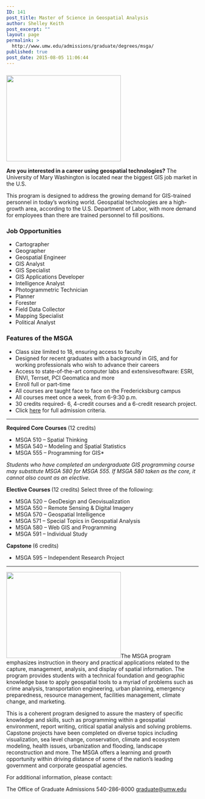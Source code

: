 ```yaml
---
ID: 141
post_title: Master of Science in Geospatial Analysis
author: Shelley Keith
post_excerpt: ""
layout: page
permalink: >
  http://www.umw.edu/admissions/graduate/degrees/msga/
published: true
post_date: 2015-08-05 11:06:44
---
```

<h3><img class="alignright size-medium wp-image-48756" src="http://www.umw.edu/admissions/wp-content/uploads/sites/6/2020/02/MSGA-3-300x225.jpg" alt="" width="300" height="225" /></h3>
<strong>Are you interested in a career using geospatial technologies?</strong> The University of Mary Washington is located near the biggest GIS job market in the U.S.

This program is designed to address the growing demand for GIS-trained personnel in today’s working world. Geospatial technologies are a high-growth area, according to the U.S. Department of Labor, with more demand for employees than there are trained personnel to fill positions.
<h3><strong>Job Opportunities</strong></h3>
<ul>
 	<li>Cartographer</li>
 	<li>Geographer</li>
 	<li>Geospatial Engineer</li>
 	<li>GIS Analyst</li>
 	<li>GIS Specialist</li>
 	<li>GIS Applications Developer</li>
 	<li>Intelligence Analyst</li>
 	<li>Photogrammetric Technician</li>
 	<li>Planner</li>
 	<li>Forester</li>
 	<li>Field Data Collector</li>
 	<li>Mapping Specialist</li>
 	<li>Political Analyst</li>
</ul>
<h3><strong>Features of the MSGA</strong></h3>
<ul>
 	<li>Class size limited to 18, ensuring access to faculty</li>
 	<li>Designed for recent graduates with a background in GIS, and for working professionals who wish to advance their careers</li>
 	<li>Access to state-of-the-art computer labs and extensivesoftware: ESRI, ENVI, Terrset, PCI Geomatica and more</li>
 	<li>Enroll full or part-time</li>
 	<li>All courses are taught face to face on the Fredericksburg campus</li>
 	<li>All courses meet once a week, from 6-9:30 p.m.</li>
 	<li>30 credits required- 6, 4-credit courses and a 6-credit research project.</li>
 	<li>Click <a href="https://www.umw.edu/admissions/graduate/degrees/msga/msga-checklist/">here</a> for full admission criteria.</li>
</ul>

<hr />

<strong>Required Core Courses </strong>(12 credits)
<ul>
 	<li>MSGA 510 – Spatial Thinking</li>
 	<li>MSGA 540 – Modeling and Spatial Statistics</li>
 	<li>MSGA 555 – Programming for GIS*</li>
</ul>
<em>Students who have completed an undergraduate GIS programming course may substitute MSGA 580 for MSGA 555. If MSGA 580 taken as the core, it cannot also count as an elective.</em>

<strong>Elective Courses </strong>(12 credits)
Select three of the following:
<ul>
 	<li>MSGA 520 – GeoDesign and Geovisualization</li>
 	<li>MSGA 550 – Remote Sensing &amp; Digital Imagery</li>
 	<li>MSGA 570 – Geospatial Intelligence</li>
 	<li>MSGA 571 – Special Topics in Geospatial Analysis</li>
 	<li>MSGA 580 – Web GIS and Programming</li>
 	<li>MSGA 591 – Individual Study</li>
</ul>
<strong>Capstone </strong>(6 credits)
<ul>
 	<li>MSGA 595 – Independent Research Project</li>
</ul>

<hr />

<img class="alignleft size-medium wp-image-48757" src="http://www.umw.edu/admissions/wp-content/uploads/sites/6/2020/02/MSGA-1-300x225.jpg" alt="" width="300" height="225" />The MSGA program emphasizes instruction in theory and practical applications related to the capture, management, analysis, and display of spatial information. The program provides students with a technical foundation and geographic knowledge base to apply geospatial tools to a myriad of problems such as crime analysis, transportation engineering, urban planning, emergency preparedness, resource management, facilities management, climate change, and marketing.

This is a coherent program designed to assure the mastery of specific knowledge and skills, such as programming within a geospatial environment, report writing, critical spatial analysis and solving problems. Capstone projects have been completed on diverse topics including visualization, sea level change, conservation, climate and ecosystem modeling, health issues, urbanization and flooding, landscape reconstruction and more. The MSGA offers a learning and growth opportunity within driving distance of some of the nation’s leading government and corporate geospatial agencies.

For additional information, please contact:

The Office of Graduate Admissions
540-286-8000
<a href="mailto:graduate@umw.edu">graduate@umw.edu</a>

&nbsp;